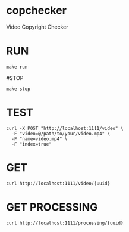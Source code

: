 # copchecker
Video Copyright Checker

# RUN
```
make run
```

#STOP
```
make stop
```

# TEST
```
curl -X POST "http://localhost:1111/video" \
  -F "video=@/path/to/your/video.mp4" \
  -F "name=video.mp4" \
  -F "index=true"
```

# GET
```
curl http://localhost:1111/video/{uuid}
```
# GET PROCESSING
```
curl http://localhost:1111/processing/{uuid}
```
